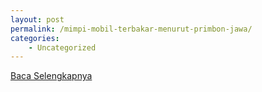 ```yaml
---
layout: post
permalink: /mimpi-mobil-terbakar-menurut-primbon-jawa/
categories:
    - Uncategorized
---
```


[Baca Selengkapnya](/04)